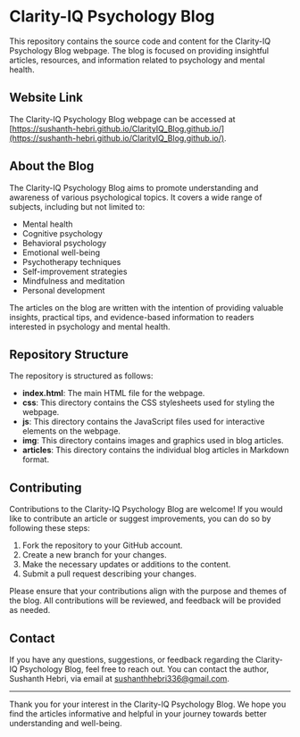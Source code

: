 # Clarity-IQ Psychology Blog

This repository contains the source code and content for the Clarity-IQ Psychology Blog webpage. The blog is focused on providing insightful articles, resources, and information related to psychology and mental health.

## Website Link

The Clarity-IQ Psychology Blog webpage can be accessed at [https://sushanth-hebri.github.io/ClarityIQ_Blog.github.io/](https://sushanth-hebri.github.io/ClarityIQ_Blog.github.io/).

## About the Blog

The Clarity-IQ Psychology Blog aims to promote understanding and awareness of various psychological topics. It covers a wide range of subjects, including but not limited to:

- Mental health
- Cognitive psychology
- Behavioral psychology
- Emotional well-being
- Psychotherapy techniques
- Self-improvement strategies
- Mindfulness and meditation
- Personal development

The articles on the blog are written with the intention of providing valuable insights, practical tips, and evidence-based information to readers interested in psychology and mental health.

## Repository Structure

The repository is structured as follows:

- **index.html**: The main HTML file for the webpage.
- **css**: This directory contains the CSS stylesheets used for styling the webpage.
- **js**: This directory contains the JavaScript files used for interactive elements on the webpage.
- **img**: This directory contains images and graphics used in blog articles.
- **articles**: This directory contains the individual blog articles in Markdown format.

## Contributing

Contributions to the Clarity-IQ Psychology Blog are welcome! If you would like to contribute an article or suggest improvements, you can do so by following these steps:

1. Fork the repository to your GitHub account.
2. Create a new branch for your changes.
3. Make the necessary updates or additions to the content.
4. Submit a pull request describing your changes.

Please ensure that your contributions align with the purpose and themes of the blog. All contributions will be reviewed, and feedback will be provided as needed.

## Contact

If you have any questions, suggestions, or feedback regarding the Clarity-IQ Psychology Blog, feel free to reach out. You can contact the author, Sushanth Hebri, via email at [sushanthhebri336@gmail.com](mailto:sushanthhebri336@gmail.com).

---

Thank you for your interest in the Clarity-IQ Psychology Blog. We hope you find the articles informative and helpful in your journey towards better understanding and well-being.
